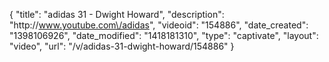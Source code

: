 {
    "title": "adidas 31 - Dwight Howard",
    "description": "http:\/\/www.youtube.com\/adidas",
    "videoid": "154886",
    "date_created": "1398106926",
    "date_modified": "1418181310",
    "type": "captivate",
    "layout": "video",
    "url": "\/v\/adidas-31-dwight-howard\/154886"
}